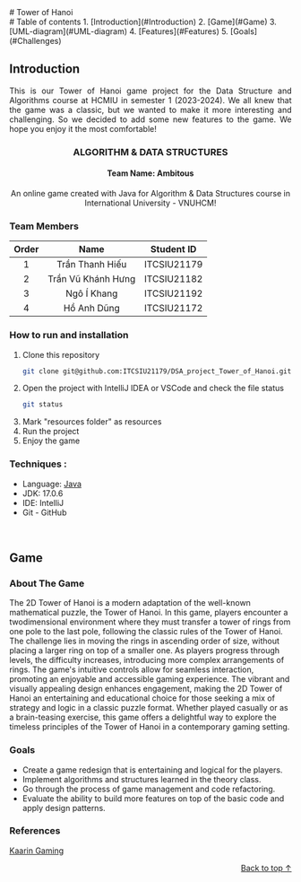 <div>
# Tower of Hanoi
</div>
# Table of contents
1. [Introduction](#Introduction)
2. [Game](#Game)
3. [UML-diagram](#UML-diagram)
4. [Features](#Features)
5. [Goals](#Challenges)


## Introduction
<div style = "text-align: justify">
This is our Tower of Hanoi game project for the Data Structure and Algorithms course at HCMIU in semester 1 (2023-2024). We all knew that the game was a classic, but we wanted to make it more interesting and challenging. So we decided to add some new features to the game. We hope you enjoy it the most comfortable!
</div>

<h3 align="center">ALGORITHM & DATA STRUCTURES</h3>
<h4 align="center">Team Name: Ambitous</h4>
<div>
  <p align="center">
    An online game created with Java for Algorithm & Data Structures course in International University - VNUHCM!
   </p>
</div>

### Team Members

| Order |         Name          | Student ID  |
|:-----:|:---------------------:|:-----------:|
|   1   |   Trần Thanh Hiếu     | ITCSIU21179 |
|   2   |   Trần Vũ Khánh Hưng  | ITCSIU21182 |
|   3   |   Ngô Í Khang         | ITCSIU21192 |
|   4   |   Hồ Anh Dũng         | ITCSIU21172 |

### How to run and installation

1. Clone this repository
    ```sh
    git clone git@github.com:ITCSIU21179/DSA_project_Tower_of_Hanoi.git
    ```
2. Open the project with IntelliJ IDEA or VSCode and check the file status
    ```sh
    git status
    ```
3. Mark "resources folder" as resources
4. Run the project
5. Enjoy the game

### Techniques :
- Language: [Java](https://www.java.com/en/)
- JDK: 17.0.6
- IDE: IntelliJ
- Git - GitHub
<br />


## Game <a name="Game"></a>
### About The Game
The 2D Tower of Hanoi is a modern adaptation of the well-known
mathematical puzzle, the Tower of Hanoi. In this game, players encounter a twodimensional environment where they must transfer a tower of rings from one pole to the last pole, following the classic rules of the Tower of Hanoi. The challenge lies in moving the rings in ascending order of size, without placing a larger ring on top of a smaller one.
As players progress through levels, the difficulty increases, introducing more complex arrangements of rings. The game's intuitive controls allow for seamless interaction, promoting an enjoyable and accessible gaming experience. The vibrant and visually appealing design enhances engagement, making the 2D Tower of Hanoi an entertaining and educational choice for those seeking a mix of strategy and logic in a classic puzzle format. Whether played casually or as a brain-teasing exercise, this game offers a delightful way to explore the timeless principles of the Tower of Hanoi in a contemporary gaming setting.
### Goals
- Create a game redesign that is entertaining and logical for the players.
- Implement algorithms and structures learned in the theory class.
- Go through the process of game management and code refactoring.
- Evaluate the ability to build more features on top of the basic code and apply design patterns.
### References
[Kaarin Gaming](https://www.youtube.com/watch?v=6_N8QZ47toY&list=PL4rzdwizLaxYmltJQRjq18a9gsSyEQQ-0)
<p align="right"><a href="#top">Back to top ↑</a></p>

<!-- MARKDOWN LINKS & IMAGES -->
<!-- https://www.markdownguide.org/basic-syntax/#reference-style-links -->
